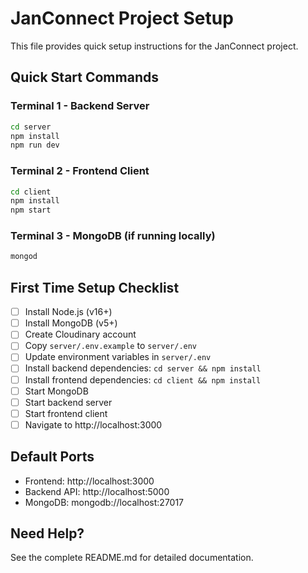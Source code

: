# JanConnect Project Setup

This file provides quick setup instructions for the JanConnect project.

## Quick Start Commands

### Terminal 1 - Backend Server
```bash
cd server
npm install
npm run dev
```

### Terminal 2 - Frontend Client
```bash
cd client
npm install
npm start
```

### Terminal 3 - MongoDB (if running locally)
```bash
mongod
```

## First Time Setup Checklist

- [ ] Install Node.js (v16+)
- [ ] Install MongoDB (v5+)
- [ ] Create Cloudinary account
- [ ] Copy `server/.env.example` to `server/.env`
- [ ] Update environment variables in `server/.env`
- [ ] Install backend dependencies: `cd server && npm install`
- [ ] Install frontend dependencies: `cd client && npm install`
- [ ] Start MongoDB
- [ ] Start backend server
- [ ] Start frontend client
- [ ] Navigate to http://localhost:3000

## Default Ports

- Frontend: http://localhost:3000
- Backend API: http://localhost:5000
- MongoDB: mongodb://localhost:27017

## Need Help?

See the complete README.md for detailed documentation.
